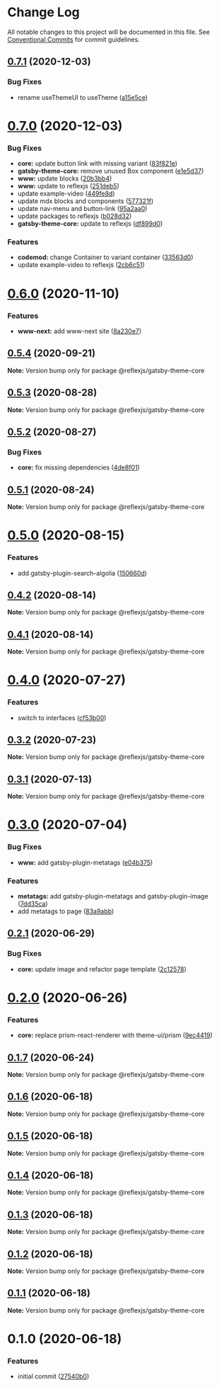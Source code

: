 # Change Log

All notable changes to this project will be documented in this file.
See [Conventional Commits](https://conventionalcommits.org) for commit guidelines.

## [0.7.1](https://github.com/reflexjs/reflex/compare/@reflexjs/gatsby-theme-core@0.7.0...@reflexjs/gatsby-theme-core@0.7.1) (2020-12-03)


### Bug Fixes

* rename useThemeUI to useTheme ([a15e5ce](https://github.com/reflexjs/reflex/commit/a15e5cee46de052f6ce7a05394624ba8f30492bc))





# [0.7.0](https://github.com/reflexjs/reflex/compare/@reflexjs/gatsby-theme-core@0.6.0...@reflexjs/gatsby-theme-core@0.7.0) (2020-12-03)


### Bug Fixes

* **core:** update button link with missing variant ([83f821e](https://github.com/reflexjs/reflex/commit/83f821e69e18e097a8d0dff9e408873d4b80d673))
* **gatsby-theme-core:** remove unused Box component ([e1e5d37](https://github.com/reflexjs/reflex/commit/e1e5d370f1b4ab05c6a355a5b80ad41ea5932bf3))
* **www:** update blocks ([20b3bb4](https://github.com/reflexjs/reflex/commit/20b3bb4d48a53df548a832d499214b7786a2e7c9))
* **www:** update to reflexjs ([251deb5](https://github.com/reflexjs/reflex/commit/251deb5fd6df6c7155eedb401ea1eccc0f9a5ef2))
* update example-video ([449fe8d](https://github.com/reflexjs/reflex/commit/449fe8da1d9b188d66ca1a07d2ec8a457593f2fc))
* update mdx blocks and components ([577321f](https://github.com/reflexjs/reflex/commit/577321fcfa09b1459e2cdcb8d363b572edd55692))
* update nav-menu and button-link ([95a2aa0](https://github.com/reflexjs/reflex/commit/95a2aa047ad494445c4e7a34a3cda840faa5fca9))
* update packages to reflexjs ([b028d32](https://github.com/reflexjs/reflex/commit/b028d328ddbbd41e6bd023a2c6317128aa4c284e))
* **gatsby-theme-core:** update to reflexjs ([df899d0](https://github.com/reflexjs/reflex/commit/df899d00064ef30fcbe3d28448465416161e5a89))


### Features

* **codemod:** change Container to variant container ([33563d0](https://github.com/reflexjs/reflex/commit/33563d06087a2c7762a6b26027ef9677acc579c3))
* update example-video to reflexjs ([2cb6c51](https://github.com/reflexjs/reflex/commit/2cb6c515739caf9444db411d6a421fc6e21b4a24))





# [0.6.0](https://github.com/reflexjs/reflex/compare/@reflexjs/gatsby-theme-core@0.5.4...@reflexjs/gatsby-theme-core@0.6.0) (2020-11-10)


### Features

* **www-next:** add www-next site ([8a230e7](https://github.com/reflexjs/reflex/commit/8a230e7e43d1bb6a25c7332501547ee0f9eea080))





## [0.5.4](https://github.com/reflexjs/reflex/compare/@reflexjs/gatsby-theme-core@0.5.3...@reflexjs/gatsby-theme-core@0.5.4) (2020-09-21)

**Note:** Version bump only for package @reflexjs/gatsby-theme-core





## [0.5.3](https://github.com/reflexjs/reflex/compare/@reflexjs/gatsby-theme-core@0.5.2...@reflexjs/gatsby-theme-core@0.5.3) (2020-08-28)

**Note:** Version bump only for package @reflexjs/gatsby-theme-core





## [0.5.2](https://github.com/reflexjs/reflex/compare/@reflexjs/gatsby-theme-core@0.5.1...@reflexjs/gatsby-theme-core@0.5.2) (2020-08-27)


### Bug Fixes

* **core:** fix missing dependencies ([4de8f01](https://github.com/reflexjs/reflex/commit/4de8f01770d65637e9b35c82ae472c666d2d9159))





## [0.5.1](https://github.com/reflexjs/reflex/compare/@reflexjs/gatsby-theme-core@0.5.0...@reflexjs/gatsby-theme-core@0.5.1) (2020-08-24)

**Note:** Version bump only for package @reflexjs/gatsby-theme-core





# [0.5.0](https://github.com/reflexjs/reflex/compare/@reflexjs/gatsby-theme-core@0.4.2...@reflexjs/gatsby-theme-core@0.5.0) (2020-08-15)


### Features

* add gatsby-plugin-search-algolia ([150660d](https://github.com/reflexjs/reflex/commit/150660dd5fd009e33dc78c161e863f2a0dc49d8f))





## [0.4.2](https://github.com/reflexjs/reflex/compare/@reflexjs/gatsby-theme-core@0.4.1...@reflexjs/gatsby-theme-core@0.4.2) (2020-08-14)

**Note:** Version bump only for package @reflexjs/gatsby-theme-core





## [0.4.1](https://github.com/reflexjs/reflex/compare/@reflexjs/gatsby-theme-core@0.4.0...@reflexjs/gatsby-theme-core@0.4.1) (2020-08-14)

**Note:** Version bump only for package @reflexjs/gatsby-theme-core





# [0.4.0](https://github.com/reflexjs/reflex/compare/@reflexjs/gatsby-theme-core@0.3.2...@reflexjs/gatsby-theme-core@0.4.0) (2020-07-27)


### Features

* switch to interfaces ([cf53b00](https://github.com/reflexjs/reflex/commit/cf53b00b4ac2d09e4089635cbad1223ca3932a15))





## [0.3.2](https://github.com/reflexjs/reflex/compare/@reflexjs/gatsby-theme-core@0.3.1...@reflexjs/gatsby-theme-core@0.3.2) (2020-07-23)

**Note:** Version bump only for package @reflexjs/gatsby-theme-core





## [0.3.1](https://github.com/reflexjs/reflex/compare/@reflexjs/gatsby-theme-core@0.3.0...@reflexjs/gatsby-theme-core@0.3.1) (2020-07-13)

**Note:** Version bump only for package @reflexjs/gatsby-theme-core





# [0.3.0](https://github.com/reflexjs/reflex/compare/@reflexjs/gatsby-theme-core@0.2.1...@reflexjs/gatsby-theme-core@0.3.0) (2020-07-04)


### Bug Fixes

* **www:** add gatsby-plugin-metatags ([e04b375](https://github.com/reflexjs/reflex/commit/e04b3752dcae505d6c25628a54d503bfc7c4ae18))


### Features

* **metatags:** add gatsby-plugin-metatags and gatsby-plugin-image ([7dd35ca](https://github.com/reflexjs/reflex/commit/7dd35ca5a88f686f11a0f3772d4eaaa640842ba9))
* add metatags to page ([83a9abb](https://github.com/reflexjs/reflex/commit/83a9abbe43c55ec3f88b636bf4652a834b701690))





## [0.2.1](https://github.com/reflexjs/reflex/compare/@reflexjs/gatsby-theme-core@0.2.0...@reflexjs/gatsby-theme-core@0.2.1) (2020-06-29)


### Bug Fixes

* **core:** update image and refactor page template ([2c12578](https://github.com/reflexjs/reflex/commit/2c125781b8898ef5e6615bb5acce57fc06d55031))





# [0.2.0](https://github.com/reflexjs/reflex/compare/@reflexjs/gatsby-theme-core@0.1.7...@reflexjs/gatsby-theme-core@0.2.0) (2020-06-26)


### Features

* **core:** replace prism-react-renderer with theme-ui/prism ([9ec4419](https://github.com/reflexjs/reflex/commit/9ec44192678175f00d760d9a93dc89dc86be5daf))





## [0.1.7](https://github.com/reflexjs/reflex/compare/@reflexjs/gatsby-theme-core@0.1.6...@reflexjs/gatsby-theme-core@0.1.7) (2020-06-24)

**Note:** Version bump only for package @reflexjs/gatsby-theme-core





## [0.1.6](https://github.com/reflexjs/reflex/compare/@reflexjs/gatsby-theme-core@0.1.5...@reflexjs/gatsby-theme-core@0.1.6) (2020-06-18)

**Note:** Version bump only for package @reflexjs/gatsby-theme-core





## [0.1.5](https://github.com/reflexjs/reflex/compare/@reflexjs/gatsby-theme-core@0.1.4...@reflexjs/gatsby-theme-core@0.1.5) (2020-06-18)

**Note:** Version bump only for package @reflexjs/gatsby-theme-core





## [0.1.4](https://github.com/reflexjs/reflex/compare/@reflexjs/gatsby-theme-core@0.1.3...@reflexjs/gatsby-theme-core@0.1.4) (2020-06-18)

**Note:** Version bump only for package @reflexjs/gatsby-theme-core





## [0.1.3](https://github.com/reflexjs/reflex/compare/@reflexjs/gatsby-theme-core@0.1.2...@reflexjs/gatsby-theme-core@0.1.3) (2020-06-18)

**Note:** Version bump only for package @reflexjs/gatsby-theme-core





## [0.1.2](https://github.com/reflexjs/reflex/compare/@reflexjs/gatsby-theme-core@0.1.1...@reflexjs/gatsby-theme-core@0.1.2) (2020-06-18)

**Note:** Version bump only for package @reflexjs/gatsby-theme-core





## [0.1.1](https://github.com/reflexjs/reflex/compare/@reflexjs/gatsby-theme-core@0.1.0...@reflexjs/gatsby-theme-core@0.1.1) (2020-06-18)

**Note:** Version bump only for package @reflexjs/gatsby-theme-core





# 0.1.0 (2020-06-18)


### Features

* initial commit ([27540b0](https://github.com/reflexjs/reflex/commit/27540b022a849212a21894b05df928e5e6b19456))

